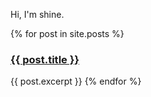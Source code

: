 Hi, I'm shine.

<div>
	{% for post in site.posts %}
		<h3><a href="{{ post.url }}">{{ post.title }}</a></h3>
			{{ post.excerpt }}
	{% endfor %}
</div>
